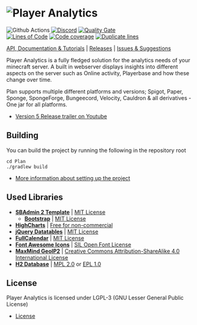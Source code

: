 # ![Player Analytics](http://puu.sh/AXSg7/5f2f78c06c.jpg)

![Github Actions](https://github.com/plan-player-analytics/Plan/workflows/Java%20CI/badge.svg)
[![Discord](https://img.shields.io/discord/364107873267089409.svg?logo=discord)](https://discord.gg/yXKmjzT)
[![Quality Gate](https://sonarcloud.io/api/project_badges/measure?project=com.djrapitops%3APlan&metric=alert_status)](https://sonarcloud.io/dashboard?id=com.djrapitops%3APlan)  
[![Lines of Code](https://sonarcloud.io/api/project_badges/measure?project=com.djrapitops%3APlan&metric=ncloc)](https://sonarcloud.io/dashboard?id=com.djrapitops%3APlan)
[![Code coverage](https://sonarcloud.io/api/project_badges/measure?project=com.djrapitops%3APlan&metric=coverage)](https://sonarcloud.io/dashboard?id=com.djrapitops%3APlan)
[![Duplicate lines](https://sonarcloud.io/api/project_badges/measure?project=com.djrapitops%3APlan&metric=duplicated_lines_density)](https://sonarcloud.io/dashboard?id=com.djrapitops%3APlan)

[API, Documentation & Tutorials](https://github.com/Rsl1122/Plan-PlayerAnalytics/wiki) | [Releases](https://github.com/plan-player-analytics/Plan/releases) | [Issues & Suggestions](https://github.com/Rsl1122/Plan-PlayerAnalytics/issues)

Player Analytics is a fully fledged solution for the analytics needs of your minecraft server. A built in webserver displays insights into different aspects on the server such as Online activity, Playerbase and how these change over time.

Plan supports multiple different platforms and versions;
Spigot, Paper, Sponge, SpongeForge, Bungeecord, Velocity, Cauldron & all derivatives - One jar for all platforms.

- [Version 5 Release trailer on Youtube](https://www.youtube.com/watch?v=BS_Ti9zkoRc)

## Building

You can build the project by running the following in the repository root
```
cd Plan
./gradlew build
```

- [More information about setting up the project](https://github.com/plan-player-analytics/Plan/wiki/Project-Setup)

## Used Libraries

- **[SBAdmin 2 Template](https://github.com/BlackrockDigital/startbootstrap-sb-admin-2)** | [MIT License](https://opensource.org/licenses/MIT)
  - **[Bootstrap](https://v4-alpha.getbootstrap.com/)** | [MIT License](https://v4-alpha.getbootstrap.com/about/license/)
- **[HighCharts](https://www.highcharts.com/)** | [Free for non-commercial](https://www.highcharts.com/products/highcharts/#non-commercial)
- **[jQuery Datatables](https://datatables.net/)** | [MIT License](https://datatables.net/license/mit)
- **[FullCalendar](https://github.com/fullcalendar/fullcalendar)** | [MIT License](https://datatables.net/license/mit)
- **[Font Awesome Icons](http://fontawesome.io/icons/)** | [SIL Open Font License](http://scripts.sil.org/cms/scripts/page.php?site_id=nrsi&id=OFL)
- **[MaxMind GeoIP2](https://www.maxmind.com/en/geoip-demo)** | [Creative Commons Attribution-ShareAlike 4.0 International License](https://creativecommons.org/licenses/by-sa/4.0/)
- **[H2 Database](http://www.h2database.com)** | [MPL 2.0](http://www.h2database.com/html/license.html#mpl2) or [EPL 1.0](http://www.h2database.com/html/license.html#eclipse_license)

## License

Player Analytics is licensed under LGPL-3 (GNU Lesser General Public License)

- [License](https://github.com/Rsl1122/Plan-PlayerAnalytics/blob/master/LICENSE)
